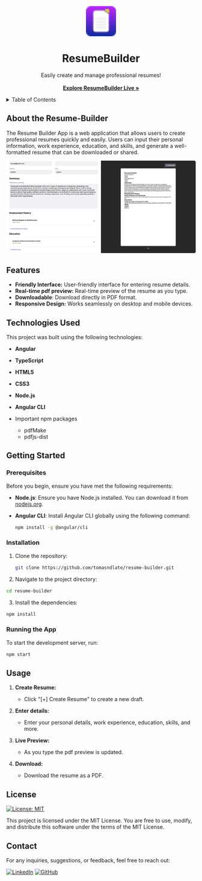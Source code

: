 <!-- PROJECT LOGO -->
<div align="center">
  <a href="https://github.com/tomasndlate/resume-builder">
    <img src="src/favicon.ico" alt="Logo" width="80" height="80">
  </a>

  <h1 align="center">ResumeBuilder</h1>

  <p align="center">
    Easily create and manage professional resumes!
    <br />
    <br />
    <a href="https://tomasndlate.github.io/resume-builder"><strong>Explore ResumeBuilder Live »</strong></a>
    <br />
  </p>
</div>

<!-- TABLE OF CONTENTS -->
<details>
  <summary>Table of Contents</summary>
  <ol>
    <li><a href="#about-the-resume-builder">About The ResumeBuilder</a></li>
    <li><a href="#technologies-used">Technologies Used</a></li>
    <li><a href="#features">Features</a></li>
    <li>
      <a href="#getting-started">Getting Started</a>
      <ul>
        <li><a href="#prerequisites">Prerequisites</a></li>
        <li><a href="#installation">Installation</a></li>
        <li><a href="#running-the-app">Running the App</a></li>
      </ul>
    </li>
    <li><a href="#usage">Usage</a></li>
    <li><a href="#license">License</a></li>
    <li><a href="#contact">Contact</a></li>
  </ol>
</details>

## About the Resume-Builder

The Resume Builder App is a web application that allows users to create professional resumes quickly and easily. Users can input their personal information, work experience, education, and skills, and generate a well-formatted resume that can be downloaded or shared.

[![Product Name Screen Shot](images/readme-app-demo.png)]([https://example.com](https://tomasndlate.github.io/resume-builder))

## Features

- **Friendly Interface:** User-friendly interface for entering resume details.
  <!-- - **Task Status:** Mark tasks as completed or pending. -->
  <!-- - **Filter Tasks:** Filter tasks based on their status (all, completed, pending). -->
- **Real-time pdf preview:** Real-time preview of the resume as you type.
- **Downloadable**: Download directly in PDF format.
- **Responsive Design:** Works seamlessly on desktop and mobile devices.

## Technologies Used

This project was built using the following technologies:

- **Angular**
- **TypeScript**
- **HTML5**
- **CSS3**
- **Node.js**
- **Angular CLI**

- Important npm packages
     - pdfMake
     - pdfjs-dist 

## Getting Started

### Prerequisites

Before you begin, ensure you have met the following requirements:

- **Node.js**: Ensure you have Node.js installed. You can download it from [nodejs.org](https://nodejs.org/).
- **Angular CLI**: Install Angular CLI globally using the following command:

  ```bash
  npm install -g @angular/cli
  ```

### Installation

1. Clone the repository:

   ```bash
   git clone https://github.com/tomasndlate/resume-builder.git
   ```

2. Navigate to the project directory:

```bash
cd resume-builder
```

3. Install the dependencies:

```bash
npm install
```

### Running the App

To start the development server, run:

```bash
npm start
```

## Usage

1. **Create Resume:**

   - Click "[+] Create Resume" to create a new draft.

2. **Enter details:**

   - Enter your personal details, work experience, education, skills, and more.

3. **Live Preview:**

   - As you type the pdf preview is updated.

4. **Download:**

   - Download the resume as a PDF.
  

## License

[![License: MIT](https://img.shields.io/badge/License-MIT-yellow.svg)](https://opensource.org/licenses/MIT)

This project is licensed under the MIT License. You are free to use, modify, and distribute this software under the terms of the MIT License.

## Contact

For any inquiries, suggestions, or feedback, feel free to reach out:

[![LinkedIn](https://img.shields.io/badge/linkedin-%230077B5.svg?style=for-the-badge&logo=linkedin&logoColor=white)](https://www.linkedin.com/in/tomasndlate/)
[![GitHub](https://img.shields.io/badge/github-%23121011.svg?style=for-the-badge&logo=github&logoColor=white)](https:/github.com/tomasndlate)

